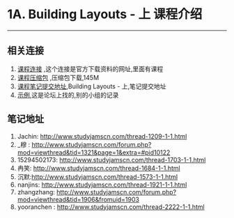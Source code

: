 # 1A. Building Layouts - 上 课程介绍

---
##  相关连接

  1.  [课程连接](<http://www.studyjamscn.com/thread-25-1-1.html>) ,这个连接是官方下载资料的网址,里面有课程
  2.  [课程压缩包](http://7xry3e.com2.z0.glb.qiniucdn.com/studyjams/udacity/2016/1A.BuildingLayouts.zip) ,压缩包下载,145M
  3.  [课程笔记提交地址](http://www.studyjamscn.com/forum-168-1.html),Building Layouts - 上,笔记提交地址
  4.  [示例](http://www.studyjamscn.com/thread-1173-1-1.html),这是论坛上找的,别的小组的记录

##  笔记地址
1.  Jachin: <http://www.studyjamscn.com/thread-1209-1-1.html>
2.  _穆 : <http://www.studyjamscn.com/forum.php?mod=viewthread&tid=1321&page=1&extra=#pid10122>
3.  15294502173: <http://www.studyjamscn.com/thread-1703-1-1.html>
4.  冉笑: <http://www.studyjamscn.com/thread-1684-1-1.html>
5.  沉默:<http://www.studyjamscn.com/thread-1573-1-1.html>
6.  nanjins: <http://www.studyjamscn.com/thread-1921-1-1.html>
7.  zhangzhang: <http://www.studyjamscn.com/forum.php?mod=viewthread&tid=1906&fromuid=1903>
8.  yooranchen : <http://www.studyjamscn.com/thread-2222-1-1.html>
